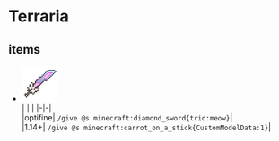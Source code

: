 # Terraria

## items
- ![meow.png](https://raw.githubusercontent.com/2A5F/TerrariaMCR/master/assets/minecraft/optifine/cit/tr/meow/meow.png)  
  | | |
  |-|-|  
  |optifine| `/give @s minecraft:diamond_sword{trid:meow}`|  
  |1.14+| `/give @s minecraft:carrot_on_a_stick{CustomModelData:1}`|
